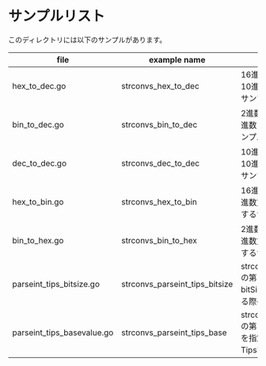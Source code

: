 # サンプルリスト

このディレクトリには以下のサンプルがあります。

| file                       | example name                   | note                                                           |
| -------------------------- | ------------------------------ | -------------------------------------------------------------- |
| hex_to_dec.go              | strconvs_hex_to_dec            | 16進数文字列を10進数に変換するサンプルです.                    |
| bin_to_dec.go              | strconvs_bin_to_dec            | 2進数文字列を10進数に変換するサンプルです.                     |
| dec_to_dec.go              | strconvs_dec_to_dec            | 10進数文字列を10進数に変換するサンプルです.                    |
| hex_to_bin.go              | strconvs_hex_to_bin            | 16進数文字列を2進数文字列に変換するサンプルです.               |
| bin_to_hex.go              | strconvs_bin_to_hex            | 2進数文字列を16進数文字列に変換するサンプルです.               |
| parseint_tips_bitsize.go   | strconvs_parseint_tips_bitsize | strconv.ParseInt() の第３引数 bitSize を指定する際のTipsです。 |
| parseint_tips_basevalue.go | strconvs_parseint_tips_base    | strconv.ParseInt() の第２引数 base を指定する際のTipsです。    |
